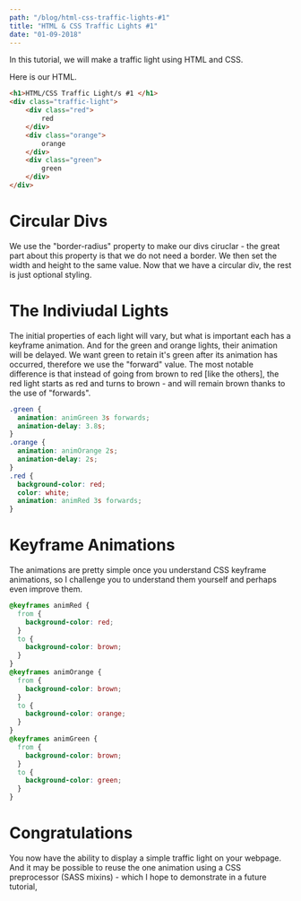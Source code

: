 ```yaml
--- 
path: "/blog/html-css-traffic-lights-#1"
title: "HTML & CSS Traffic Lights #1" 
date: "01-09-2018" 
--- 
```


In this tutorial, we will make a traffic light using HTML and CSS. 
<!-- more --> 
Here is our HTML. 
```html
<h1>HTML/CSS Traffic Light/s #1 </h1> 
<div class="traffic-light"> 
    <div class="red"> 
        red 
    </div> 
    <div class="orange"> 
        orange
    </div> 
    <div class="green"> 
        green 
    </div> 
</div> 
```

# Circular Divs 
We use the "border-radius" property to make our divs ciruclar - the great part about this property is that we do not need a border. We then set the width and height to the same value. Now that we have a circular div, the rest is just optional styling. 

# The Indiviudal Lights 
The initial properties of each light will vary, but what is important each has a keyframe animation. And for the green and orange lights, their animation will be delayed. We want green to retain it's green after its animation has occurred, therefore we use the "forward" value. The most notable difference is that instead of going from brown to red [like the others], the red light starts as red and turns to brown - and will remain brown thanks to the use of "forwards". 

```css
.green { 
  animation: animGreen 3s forwards; 
  animation-delay: 3.8s; 
} 
.orange { 
  animation: animOrange 2s; 
  animation-delay: 2s; 
} 
.red { 
  background-color: red; 
  color: white; 
  animation: animRed 3s forwards; 
} 
```

# Keyframe Animations 
The animations are pretty simple once you understand CSS keyframe animations, so I challenge you to understand them yourself and perhaps even improve them. 

```css
@keyframes animRed { 
  from { 
    background-color: red; 
  } 
  to { 
    background-color: brown;   
  }
} 
@keyframes animOrange { 
  from { 
    background-color: brown; 
  } 
  to { 
    background-color: orange;   
  }
} 
@keyframes animGreen { 
  from { 
    background-color: brown; 
  } 
  to { 
    background-color: green; 
  }
} 
```

# Congratulations 
You now have the ability to display a simple traffic light on your webpage. And it may be possible to reuse the one animation using a CSS preprocessor (SASS mixins) - which I hope to demonstrate in a future tutorial, 
